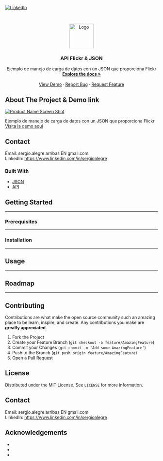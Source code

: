 <!--
REEMPLAZAR: JSON-del-API-de-Flickr, TITULO, DESCRIPCION, DESCRIPCION2, DEMO, TECNOLOGIAS
-->

[![LinkedIn][linkedin-shield]][linkedin-url]



<!-- PROJECT LOGO -->
<br />
<p align="center">
  <a href="https://github.com/sergioalegre/JSON-del-API-de-Flickr">
    <img src="http://naarean.es/logo.JPG" alt="Logo" width="80" height="80">
  </a>

  <h3 align="center"><!-- TITULO -->API Flickr & JSON</h3>

  <p align="center">
    <!-- DESCRIPCION -->Ejemplo de manejo de carga de datos con un JSON que proporciona Flickr
    <br />
    <a href="https://github.com/sergioalegre/JSON-del-API-de-Flickr"><strong>Explore the docs »</strong></a>
    <br />
    <br />
    <!-- DEMO --><a href="http://naarean.es/Programacion/_JSON_Flickr/JSON_API_Flicrk.html">View Demo</a>
    ·
    <a href="https://github.com/sergioalegre/JSON-del-API-de-Flickr/issues">Report Bug</a>
    ·
    <a href="https://github.com/sergioalegre/JSON-del-API-de-Flickr/issues">Request Feature</a>
  </p>
</p>


<!-- ABOUT THE PROJECT -->
## About The Project & Demo link
[![Product Name Screen Shot][product-screenshot]](http://naarean.es/Programacion/_JSON_Flickr/captura.png)
<!-- DESCRIPCION2 --> <!-- DEMO -->
Ejemplo de manejo de carga de datos con un JSON que proporciona Flickr  <a href="http://naarean.es/Programacion/_JSON_Flickr/JSON_API_Flicrk.html">Visita la demo aqui</a>


<!-- CONTACT -->
## Contact

Email: sergio.alegre.arribas EN gmail.com
<br>
LinkedIn: https://www.linkedin.com/in/sergioalegre


### Built With
<!-- TECNOLOGIAS -->
* [JSON](JSON)
* [API](API)


<!-- GETTING STARTED -->
## Getting Started

---

### Prerequisites

---

### Installation
 
---

<!-- USAGE EXAMPLES -->
## Usage

---

<!-- ROADMAP -->
## Roadmap

---

<!-- CONTRIBUTING -->
## Contributing

Contributions are what make the open source community such an amazing place to be learn, inspire, and create. Any contributions you make are **greatly appreciated**.

1. Fork the Project
2. Create your Feature Branch (`git checkout -b feature/AmazingFeature`)
3. Commit your Changes (`git commit -m 'Add some AmazingFeature'`)
4. Push to the Branch (`git push origin feature/AmazingFeature`)
5. Open a Pull Request

<!-- LICENSE -->
## License

Distributed under the MIT License. See `LICENSE` for more information.

<!-- CONTACT -->
## Contact

Email: sergio.alegre.arribas EN gmail.com
<br>
LinkedIn: https://www.linkedin.com/in/sergioalegre


<!-- ACKNOWLEDGEMENTS -->
## Acknowledgements

* []()
* []()
* []()


[linkedin-shield]: https://img.shields.io/badge/-LinkedIn-black.svg?style=flat-square&logo=linkedin&colorB=555
[linkedin-url]: https://linkedin.com/in/sergioalegre
[product-screenshot]: images/screenshot.png
